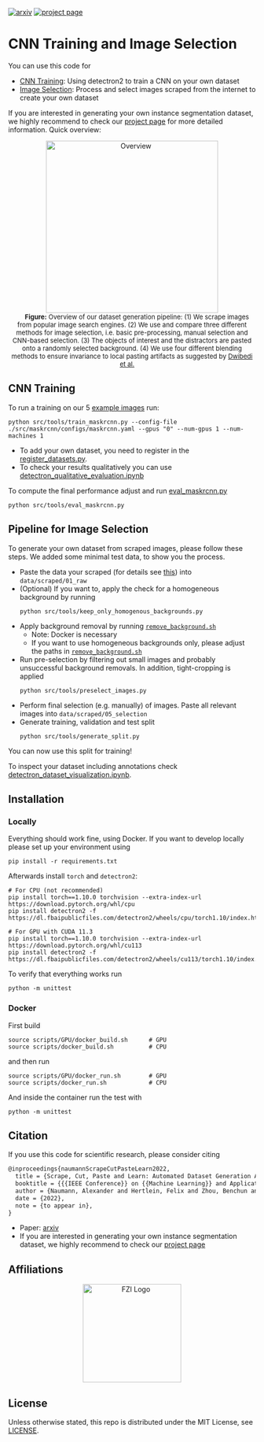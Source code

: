 [![arxiv](http://img.shields.io/badge/paper-arxiv.2210.09814-B31B1B.svg)][arxiv]
[![project page](https://img.shields.io/badge/website-project%20page-informational.svg)][project page]

# CNN Training and Image Selection

You can use this code for

- [CNN Training](#CNN-Training): Using detectron2 to train a CNN on your own dataset
- [Image Selection](#Pipeline-for-Image-Selection): Process and select images scraped from the internet to create your
  own dataset

If you are interested in generating your own instance segmentation dataset, we highly recommend to check
our [project page][project page] for more detailed information. Quick overview:

<p align="center">
    <img src="https://a-nau.github.io/parcel2d/static/images/overview.png" alt="Overview" height="350"/>
    <br>
    <span style="font-size: small; margin-left: 20px; margin-right: 20px">
      <b>Figure:</b> 
      Overview of our dataset generation pipeline: (1) We
      scrape images from popular image search engines. (2) We
      use and compare three different methods for image selection,
      i.e. basic pre-processing, manual selection and CNN-based
      selection. (3) The objects of interest and the distractors are
      pasted onto a randomly selected background. (4) We use
      four different blending methods to ensure invariance to local
      pasting artifacts as suggested by <a href="https://arxiv.org/abs/1708.01642">Dwibedi et al.</a>
    </span>
    <br>
</p>

## CNN Training

To run a training on our 5 [example images](data/parcel2d_demo/train) run:

```shell
python src/tools/train_maskrcnn.py --config-file ./src/maskrcnn/configs/maskrcnn.yaml --gpus "0" --num-gpus 1 --num-machines 1
```

- To add your own dataset, you need to register in the [register_datasets.py](src/maskrcnn/data/register_datasets.py).
- To check your results qualitatively you can
  use [detectron_qualitative_evaluation.ipynb](src/notebooks/detectron_qualitative_evaluation.ipynb)

To compute the final performance adjust and run [eval_maskrcnn.py](src/tools/eval_maskrcnn.py)

```shell
python src/tools/eval_maskrcnn.py
```

## Pipeline for Image Selection

To generate your own dataset from scraped images, please follow these steps. We added some minimal test data, to show
you the process.

- Paste the data your scraped (for details see [this](https://github.com/a-nau/easy-image-scraping))
  into `data/scraped/01_raw`
- (Optional) If you want to, apply the check for a homogeneous background by running
  ```shell
  python src/tools/keep_only_homogenous_backgrounds.py
  ```
- Apply background removal by running [`remove_background.sh`](scripts/remove_background.sh)
    - Note: Docker is necessary
    - If you want to use homogeneous backgrounds only, please adjust the paths
      in [`remove_background.sh`](scripts/remove_background.sh)
- Run pre-selection by filtering out small images and probably unsuccessful background removals. In addition,
  tight-cropping is applied
  ```shell
  python src/tools/preselect_images.py
  ```
- Perform final selection (e.g. manually) of images. Paste all relevant images into `data/scraped/05_selection`
- Generate training, validation and test split
  ```shell
  python src/tools/generate_split.py
  ```

You can now use this split for training!

To inspect your dataset including annotations
check [detectron_dataset_visualization.ipynb](src/notebooks/detectron_dataset_visualization.ipynb).

## Installation

### Locally

Everything should work fine, using Docker. If you want to develop locally please set up your environment using

```shell
pip install -r requirements.txt
```

Afterwards install `torch` and `detectron2`:

```shell
# For CPU (not recommended)
pip install torch==1.10.0 torchvision --extra-index-url https://download.pytorch.org/whl/cpu
pip install detectron2 -f https://dl.fbaipublicfiles.com/detectron2/wheels/cpu/torch1.10/index.html

# For GPU with CUDA 11.3
pip install torch==1.10.0 torchvision --extra-index-url https://download.pytorch.org/whl/cu113
pip install detectron2 -f https://dl.fbaipublicfiles.com/detectron2/wheels/cu113/torch1.10/index.html
```

To verify that everything works run

```shell
python -m unittest
```

### Docker

First build

```shell
source scripts/GPU/docker_build.sh      # GPU
source scripts/docker_build.sh          # CPU
```

and then run

```shell
source scripts/GPU/docker_run.sh        # GPU
source scripts/docker_run.sh            # CPU
```

And inside the container run the test with

```shell
python -m unittest
```

## Citation

If you use this code for scientific research, please consider citing

```latex
@inproceedings{naumannScrapeCutPasteLearn2022,
  title = {Scrape, Cut, Paste and Learn: Automated Dataset Generation Applied to Parcel Logistics},
  booktitle = {{{IEEE Conference}} on {{Machine Learning}} and Applications} ({{ICMLA}})},
  author = {Naumann, Alexander and Hertlein, Felix and Zhou, Benchun and Dörr, Laura and Furmans, Kai},
  date = {2022},
  note = {to appear in},
}
```

- Paper: [arxiv][arxiv]
- If you are interested in generating your own instance segmentation dataset, we highly recommend to check
  our [project page][project page]

## Affiliations

<p align="center">
    <img src="https://upload.wikimedia.org/wikipedia/de/thumb/4/44/Fzi_logo.svg/1200px-Fzi_logo.svg.png?raw=true" alt="FZI Logo" height="200"/>
</p>

## License

Unless otherwise stated, this repo is distributed under the MIT License, see [LICENSE](LICENSE).

[arxiv]: https://arxiv.org/abs/2210.09814

[project page]: https://a-nau.github.io/parcel2d
